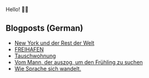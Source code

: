 Hello! 👋🏻

## Blogposts (German)
<!-- BLOG-POST-LIST:START -->
- [New York und der Rest der Welt](https://maurice-renck.de/de/leseliste/new-york-und-der-rest-der-welt)
- [FREIHAFEN](https://maurice-renck.de/de/notes/2022/freihafen)
- [Tauschwohnung](https://maurice-renck.de/de/notes/2022/tauschwohnung)
- [Vom Mann, der auszog, um den Frühling zu suchen](https://maurice-renck.de/de/leseliste/vom-mann-der-auszog-um-den-fruehling-zu-suchen)
- [Wie Sprache sich wandelt.](https://maurice-renck.de/de/notes/2022/1662483208)
<!-- BLOG-POST-LIST:END -->

<!--
**mauricerenck/mauricerenck** is a ✨ _special_ ✨ repository because its `README.md` (this file) appears on your GitHub profile.

Here are some ideas to get you started:

- 🔭 I’m currently working on ...
- 🌱 I’m currently learning ...
- 👯 I’m looking to collaborate on ...
- 🤔 I’m looking for help with ...
- 💬 Ask me about ...
- 📫 How to reach me: ...
- 😄 Pronouns: ...
- ⚡ Fun fact: ...
-->
